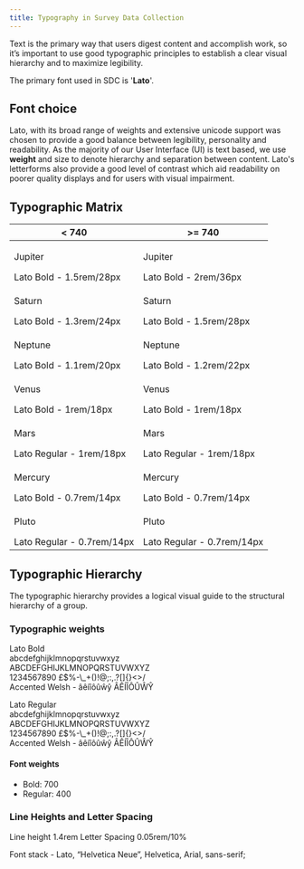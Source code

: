 ```yaml
---
title: Typography in Survey Data Collection
---
```

Text is the primary way that users digest content and accomplish work, so it’s important to use good typographic principles to establish a clear visual hierarchy and to maximize legibility.

The primary font used in SDC is '__Lato__'.

## Font choice
Lato, with its broad range of weights and extensive unicode support was chosen to provide a good balance between legibility, personality and readability. As the majority of our User Interface (UI) is text based, we use __weight__ and size to denote hierarchy and separation between content. Lato's letterforms also provide a good level of contrast which aid readability on poorer quality displays and for users with visual impairment.

## Typographic Matrix

| < 740                                                       | >= 740                                                      |
|-------------------------------------------------------------|-------------------------------------------------------------|
| <p class="jupiter vp320">Jupiter</p>Lato Bold - 1.5rem/28px | <p class="jupiter vp600">Jupiter</p>Lato Bold - 2rem/36px   |
| <p class="saturn vp320">Saturn</p>Lato Bold - 1.3rem/24px   | <p class="saturn vp600">Saturn</p>Lato Bold - 1.5rem/28px   |
| <p class="neptune vp320">Neptune</p>Lato Bold - 1.1rem/20px | <p class="neptune vp600">Neptune</p>Lato Bold - 1.2rem/22px |
| <p class="venus vp320">Venus</p>Lato Bold - 1rem/18px       | <p class="venus vp600">Venus</p>Lato Bold - 1rem/18px       |
| <p class="mars vp320">Mars</p>Lato Regular - 1rem/18px      | <p class="mars vp600">Mars</p>Lato Regular - 1rem/18px      |
| <p class="mercury vp320">Mercury</p>Lato Bold - 0.7rem/14px | <p class="mercury vp600">Mercury</p>Lato Bold - 0.7rem/14px |
| <p class="pluto vp320">Pluto</p>Lato Regular - 0.7rem/14px  | <p class="pluto vp600">Pluto</p>Lato Regular - 0.7rem/14px  |

## Typographic Hierarchy
The typographic hierarchy provides a logical visual guide to the structural hierarchy of a group.

### Typographic weights

<p class="eq-font-lato saturn">Lato Bold<br/>abcdefghijklmnopqrstuvwxyz<br/>ABCDEFGHIJKLMNOPQRSTUVWXYZ<br/>1234567890 £$%-\_+()!@;:,.?[]{}<>/<br/>Accented Welsh - &acirc;&ecirc;&iacute;&icirc;&ocirc;&ucirc;&wcirc;&ycirc; &Acirc;&Ecirc;&Iacute;&Icirc;&Ocirc;&Ucirc;&Wcirc;&Ycirc;</p>
<p class="eq-font-lato mars">Lato Regular<br/>abcdefghijklmnopqrstuvwxyz<br/>ABCDEFGHIJKLMNOPQRSTUVWXYZ<br/>1234567890 £$%-\_+()!@;:,.?[]{}<>/<br/>Accented Welsh - &acirc;&ecirc;&iacute;&icirc;&ocirc;&ucirc;&wcirc;&ycirc; &Acirc;&Ecirc;&Iacute;&Icirc;&Ocirc;&Ucirc;&Wcirc;&Ycirc;</p>

#### Font weights
* Bold: 700
* Regular: 400

### Line Heights and Letter Spacing
Line height 1.4rem
Letter Spacing  0.05rem/10%

Font stack - <span class="eq-font-lato">Lato</span>, <span class="eq-font-helvneue">“Helvetica Neue”</span>, <span class="eq-font-helv">Helvetica</span>, <span class="eq-font-arial">Arial</span>, <span class="eq-font-sans-serif">sans-serif</span>;
